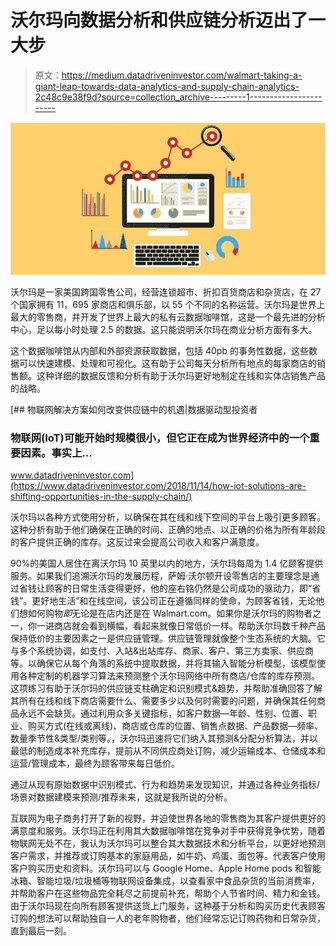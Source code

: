 # 沃尔玛向数据分析和供应链分析迈出了一大步

> 原文：<https://medium.datadriveninvestor.com/walmart-taking-a-giant-leap-towards-data-analytics-and-supply-chain-analytics-2c48c9e38f9d?source=collection_archive---------1----------------------->

![](img/1c24977f2235b7f817b283c7908731e0.png)

沃尔玛是一家美国跨国零售公司，经营连锁超市、折扣百货商店和杂货店，在 27 个国家拥有 11，695 家商店和俱乐部，以 55 个不同的名称运营。沃尔玛是世界上最大的零售商，并开发了世界上最大的私有云数据咖啡馆，这是一个最先进的分析中心，足以每小时处理 2.5 的数据。这只能说明沃尔玛在商业分析方面有多大。

这个数据咖啡馆从内部和外部资源获取数据，包括 40pb 的事务性数据，这些数据可以快速建模、处理和可视化。这有助于公司每天分析所有地点的每家商店的销售额。这种详细的数据反馈和分析有助于沃尔玛更好地制定在线和实体店销售产品的战略。

[](https://www.datadriveninvestor.com/2018/11/14/how-iot-solutions-are-shifting-opportunities-in-the-supply-chain/) [## 物联网解决方案如何改变供应链中的机遇|数据驱动型投资者

### 物联网(IoT)可能开始时规模很小，但它正在成为世界经济中的一个重要因素。事实上…

www.datadriveninvestor.com](https://www.datadriveninvestor.com/2018/11/14/how-iot-solutions-are-shifting-opportunities-in-the-supply-chain/) 

沃尔玛以各种方式使用分析，以确保在其在线和线下空间的平台上吸引更多顾客。这种分析有助于他们确保在正确的时间、正确的地点、以正确的价格为所有年龄段的客户提供正确的库存。这反过来会提高公司收入和客户满意度。

90%的美国人居住在离沃尔玛 10 英里以内的地方，沃尔玛每周为 1.4 亿顾客提供服务。如果我们追溯沃尔玛的发展历程，萨姆·沃尔顿开设零售店的主要理念是通过省钱让顾客的日常生活变得更好，他的座右铭仍然是公司成功的驱动力，即“省钱”。更好地生活”和在线空间，该公司正在遵循同样的使命，为顾客省钱，无论他们想如何购物*即*无论是在店内还是在 Walmart.com。如果你是沃尔玛的购物者之一，你一进商店就会看到横幅，看起来就像日常低价一样。帮助沃尔玛数千种产品保持低价的主要因素之一是供应链管理。供应链管理就像整个生态系统的大脑。它与多个系统协调，如支付、入站&出站库存、商家、客户、第三方卖家、供应商等。以确保它从每个角落的系统中提取数据，并将其输入智能分析模型，该模型使用各种定制的机器学习算法来预测整个沃尔玛网络中所有商店/仓库的库存预测。这项练习有助于沃尔玛的供应链支柱确定和识别模式&趋势，并帮助准确回答了解其所有在线和线下商店需要什么、需要多少以及何时需要的问题，并确保其任何商品永远不会缺货。通过利用众多关键指标，如客户数据—年龄、性别、位置、职业、购买方式(在线或离线)、商店或仓库的位置、销售点数据、产品数据—频率、数量季节性&类型/类别等。，沃尔玛迅速将它们纳入其预测&分配分析算法，并以最低的制造成本补充库存，提前从不同供应商处订购，减少运输成本、仓储成本和运营/管理成本，最终为顾客带来每日低价。

通过从现有原始数据中识别模式、行为和趋势来发现知识，并通过各种业务指标/场景对数据建模来预测/推荐未来，这就是我所说的分析。

互联网为电子商务打开了新的视野，并迫使世界各地的零售商为其客户提供更好的满意度和服务。沃尔玛正在利用其大数据咖啡馆在竞争对手中获得竞争优势，随着物联网无处不在，我认为沃尔玛可以整合其大数据技术和分析平台，以更好地预测客户需求，并推荐或订购基本的家庭用品，如牛奶、鸡蛋、面包等。代表客户使用客户购买历史和资料。沃尔玛可以与 Google Home、Apple Home pods 和智能冰箱、智能垃圾/垃圾桶等物联网设备集成，以查看家中食品杂货的当前消费率，并帮助客户在这些物品完全耗尽之前提前补充，帮助个人节省时间、精力和金钱。由于沃尔玛现在向所有顾客提供送货上门服务，这种基于分析和购买历史代表顾客订购的想法可以帮助独自一人的老年购物者，他们经常忘记订购药物和日常杂货，直到最后一刻。